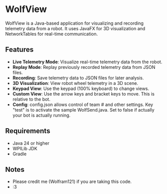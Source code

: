 # WolfView

WolfView is a Java-based application for visualizing and recording telemetry data from a robot. It uses JavaFX for 3D visualization and NetworkTables for real-time communication.

## Features

- **Live Telemetry Mode**: Visualize real-time telemetry data from the robot.
- **Replay Mode**: Replay previously recorded telemetry data from JSON files.
- **Recording**: Save telemetry data to JSON files for later analysis.
- **3D Visualization**: View robot wheel telemetry in a 3D scene.
- **Keypad View**: Use the keypad (100% keyboard) to change views.
- **Custom View**: Use the arrow keys and bracket keys to move. This is relative to the bot.
- **Config**: config.json allows control of team # and other settings. Key "test" is to activate the sample WolfSend.java. Set to false if actually your bot is actually running. 

## Requirements

- Java 24 or higher
- WPILib JDK
- Gradle

## Notes

- Please credit me (Wolfram121) if you are taking this code.
- :3
